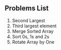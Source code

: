 ## Problems List
1. Second Largest
2. Third largest element
3. Merge Sorted Array
4. Sort 0s, 1s and 2s
5. Rotate Array by One


